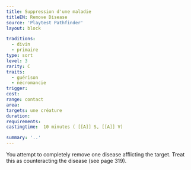 ```yaml
---
title: Suppression d'une maladie
titleEN: Remove Disease
source: 'Playtest Pathfinder'
layout: block

traditions:
  - divin
  - primaire
type: sort
level: 3
rarity: C
traits:
  - guérison
  - nécromancie
trigger: 
cost: 
range: contact
area: 
targets: une créature
duration: 
requirements: 
castingtime:  10 minutes ( [[A]] S, [[A]] V)

summary: '..'
---
```

You attempt to completely remove one disease afflicting the target. Treat this as counteracting the disease (see page 319).